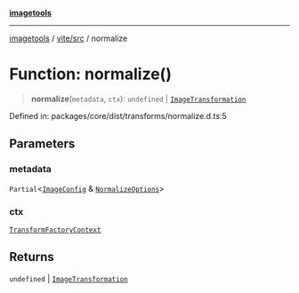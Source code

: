 [**imagetools**](../../../README.md)

***

[imagetools](../../../modules.md) / [vite/src](../README.md) / normalize

# Function: normalize()

> **normalize**(`metadata`, `ctx`): `undefined` \| [`ImageTransformation`](../type-aliases/ImageTransformation.md)

Defined in: packages/core/dist/transforms/normalize.d.ts:5

## Parameters

### metadata

`Partial`\<[`ImageConfig`](../type-aliases/ImageConfig.md) & [`NormalizeOptions`](../interfaces/NormalizeOptions.md)\>

### ctx

[`TransformFactoryContext`](../interfaces/TransformFactoryContext.md)

## Returns

`undefined` \| [`ImageTransformation`](../type-aliases/ImageTransformation.md)
